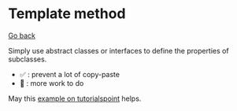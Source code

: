 # Template method

[Go back](..)

Simply use abstract classes or interfaces to define
the properties of subclasses.

* ✅ : prevent a lot of copy-paste
* 🚫 : more work to do

May this [example on tutorialspoint](https://www.tutorialspoint.com/design_pattern/template_pattern.htm)
helps.